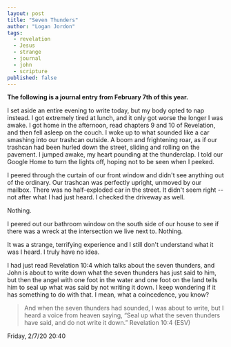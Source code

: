 ```yaml
---
layout: post
title: "Seven Thunders"
author: "Logan Jordon"
tags:
  - revelation
  - Jesus
  - strange
  - journal
  - john
  - scripture
published: false
---
```


**The following is a journal entry from February 7th of this year.**

I set aside an entire evening to write today, but my body opted to nap instead. I got extremely tired at lunch, and it only got worse the longer I was awake. I got home in the afternoon, read chapters 9 and 10 of Revelation, and then fell asleep on the couch. I woke up to what sounded like a car smashing into our trashcan outside. A boom and frightening roar, as if our trashcan had been hurled down the street, sliding and rolling on the pavement. I jumped awake, my heart pounding at the thunderclap. I told our Google Home to turn the lights off, hoping not to be seen when I peeked.

I peered through the curtain of our front window and didn't see anything out of the ordinary. Our trashcan was perfectly upright, unmoved by our mailbox. There was no half-exploded car in the street. It didn't seem right -- not after what I had just heard. I checked the driveway as well.

Nothing.

I peered out our bathroom window on the south side of our house to see if there was a wreck at the intersection we live next to. Nothing.

It was a strange, terrifying experience and I still don't understand what it was I heard. I truly have no idea.

I had just read Revelation 10:4 which talks about the seven thunders, and John is about to write down what the seven thunders has just said to him, but then the angel with one foot in the water and one foot on the land tells him to seal up what was said by not writing it down. I keep wondering if it has something to do with that. I mean, what a coincedence, you know?

> And when the seven thunders had sounded, I was about to write, but I heard a voice from heaven saying, “Seal up what the seven thunders have said, and do not write it down.” Revelation 10:4 (ESV)

Friday, 2/7/20 20:40